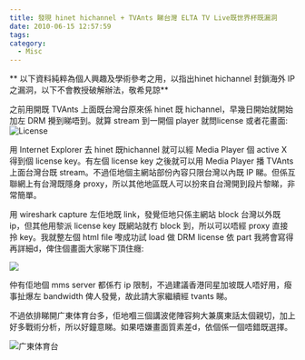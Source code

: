 ```yaml
---
title: 發現 hinet hichannel + TVAnts 睇台灣 ELTA TV Live既世界杯既漏洞
date: 2010-06-15 12:57:59
tags:
category:
  - Misc
---
```

** 以下資料純粹為個人興趣及學術參考之用，以指出hinet hichannel 封鎖海外 IP 之漏洞，以下不會教授破解辦法，敬希見諒**

之前用開既 TVAnts 上面既台灣台原來係 hinet 既 hichannel，早幾日開始就開始加左 DRM 攪到睇唔到。就算 stream 到一開個 player 就問license 或者花畫面:
![License](wc-9.png)

用 Internet Explorer 去 hinet 既hichannel 就可以經 Media Player 個 active X 得到個 license key。有左個 license key 之後就可以用 Media Player 播 TVAnts 上面台灣台既 stream。不過佢地個主網站部份內容只限台灣以內既 IP 睇。但係互聯網上有台灣既隱身 proxy，所以其他地區既人可以扮來自台灣開到段片黎睇，非常簡單。

用 wireshark capture 左佢地既 link，發覺佢地只係主網站 block 台灣以外既 ip，但其他用黎派 license key 既網站就冇 block 到，所以可以唔經 proxy 直接拎 key。我就整左個 html file 嚟成功試 load 做 DRM  license 依 part 我將會寫得再詳細d，俾住個畫面大家睇下頂住癮:

![](wc-6.png)

仲有佢地個 mms server 都係冇 ip 限制，不過建議香港同星加坡既人唔好用，癈事扯爆左 bandwidth 俾人發覺，故此請大家繼續經 tvants 睇。

不過依排睇開广東体育台多，佢地嗰三個講波佬陣容夠大兼廣東話太個親切，加上好多戰術分析，所以好鐘意睇。如果唔嫌畫面質素差d，依個係一個唔錯既選擇。

![广東体育台](wc-71.png)
